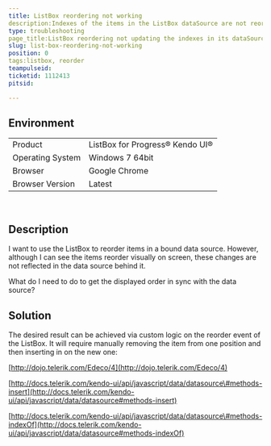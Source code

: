```yaml
---
title: ListBox reordering not working
description:Indexes of the items in the ListBox dataSource are not reordered
type: troubleshooting
page_title:ListBox reordering not updating the indexes in its dataSource
slug: list-box-reordering-not-working
position: 0
tags:listbox, reorder
teampulseid:
ticketid: 1112413
pitsid:

---
```


## Environment
<table>
 <tr>
  <td>Product</td>
  <td>ListBox for Progress® Kendo UI®</td>
 </tr>
 <tr>
  <td>Operating System</td>
  <td>Windows 7 64bit</td>
 </tr>
 <tr>
  <td>Browser</td>
  <td>Google Chrome</td>
 </tr>
 <tr>
  <td>Browser Version</td>
  <td>Latest</td>
 </tr>
</table>

 
## Description
I want to use the ListBox to reorder items in a bound data source. However, although I can see the items reorder visually on screen, these changes are not reflected in the data source behind it.

What do I need to do to get the displayed order in sync with the data source? 

## Solution

The desired result can be achieved via custom logic on the reorder event of the ListBox. It will require manually removing the item from one position and then inserting in on the new one:  
  
[http://dojo.telerik.com/Edeco/4](http://dojo.telerik.com/Edeco/4)  
  
[http://docs.telerik.com/kendo-ui/api/javascript/data/datasource\#methods-insert](http://docs.telerik.com/kendo-ui/api/javascript/data/datasource#methods-insert)  
  
[http://docs.telerik.com/kendo-ui/api/javascript/data/datasource\#methods-indexOf](http://docs.telerik.com/kendo-ui/api/javascript/data/datasource#methods-indexOf)  
  










